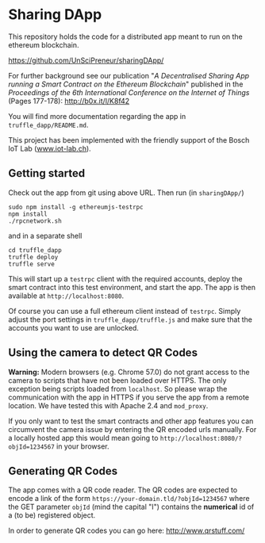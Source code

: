 # Sharing DApp

This repository holds the code for a distributed app meant to run on the ethereum blockchain.

https://github.com/UnSciPreneur/sharingDApp/ 

For further background see our publication "_A Decentralised Sharing App running a Smart Contract on the Ethereum Blockchain_" published in the *Proceedings of the 6th International Conference on the Internet of Things* (Pages 177-178): http://b0x.it/l/K8f42

You will find more documentation regarding the app in `truffle_dapp/README.md`.

This project has been implemented with the friendly support of the Bosch IoT Lab (www.iot-lab.ch).

## Getting started

Check out the app from git using above URL. Then run (in `sharingDApp/`)
```
sudo npm install -g ethereumjs-testrpc
npm install
./rpcnetwork.sh
```
and in a separate shell
```
cd truffle_dapp
truffle deploy
truffle serve
```
This will start up a `testrpc` client with the required accounts, deploy the smart contract into this test environment, and start the app. The app is then available at `http://localhost:8080`. 
 
Of course you can use a full ethereum client instead of `testrpc`. Simply adjust the port settings in `truffle_dapp/truffle.js` and make sure that the accounts you want to use are unlocked.

## Using the camera to detect QR Codes

**Warning:** Modern browsers (e.g. Chrome 57.0) do not grant access to the camera to scripts that have not been loaded over HTTPS. The only exception being scripts loaded from `localhost`. So please wrap the communication with the app in HTTPS if you serve the app from a remote location. We have tested this with Apache 2.4 and `mod_proxy`. 

If you only want to test the smart contracts and other app features you can circumvent the camera issue by entering the QR encoded urls manually. For a locally hosted app this would mean going to `http://localhost:8080/?objId=1234567` in your browser.

## Generating QR Codes

The app comes with a QR code reader. The QR codes are expected to encode a link of the form `https://your-domain.tld/?objId=1234567` where the GET parameter `objId` (mind the capital "I") contains the **numerical** id of a (to be) registered object.   

In order to generate QR codes you can go here: http://www.qrstuff.com/
